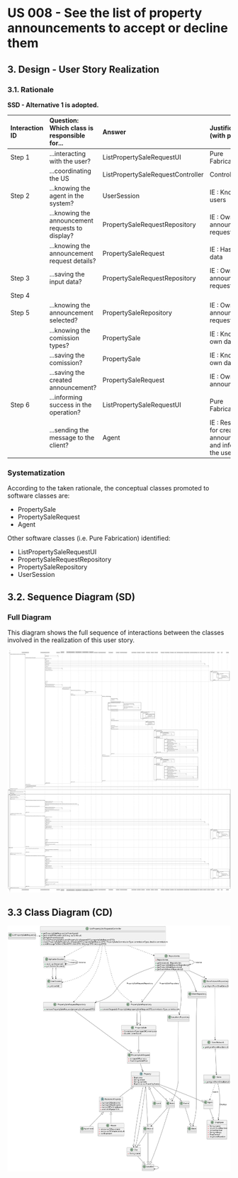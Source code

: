 # US 008 - See the list of property announcements to accept or decline them

## 3. Design - User Story Realization 

### 3.1. Rationale

**SSD - Alternative 1 is adopted.**

| Interaction ID | Question: Which class is responsible for...      | Answer                            | Justification (with patterns)                                         |
|:---------------|:-------------------------------------------------|:----------------------------------|:----------------------------------------------------------------------|
| Step 1         | ...interacting with the user?                    | ListPropertySaleRequestUI         | Pure Fabrication                                                      |
|                | ...coordinating the US                           | ListPropertySaleRequestController | Controller                                                            |
| Step 2         | ...knowing the agent in the system?              | UserSession                       | IE : Knows all users                                                  |
|                | ...knowing the announcement requests to display? | PropertySaleRequestRepository     | IE : Owns all announcement requests                                   |
|                | ...knowing the announcement request details?     | PropertySaleRequest               | IE : Has its own data                                                 |
| Step 3         | ...saving the input data?                        | PropertySaleRequestRepository     | IE : Owns all announcement requests                                   |
| Step 4         |                                                  |                                   |                                                                       |
| Step 5         | ...knowing the announcement selected?            | PropertySaleRepository            | IE : Owns all announcement requests                                   |
|                | ...knowing the comission types?                  | PropertySale                      | IE : Knows its own data                                               |
|                | ...saving the comission?                         | PropertySale                      | IE : Knows its own data                                               |
|                | ...saving the created announcement?              | PropertySaleRequest               | IE : Owns all announcements                                           |
| Step 6         | ...informing success in the operation?           | ListPropertySaleRequestUI         | Pure Fabrication                                                      |
|                | ...sending the message to the client?            | Agent                             | IE : Responsible for creating the announcement and informing the user |


### Systematization ##

According to the taken rationale, the conceptual classes promoted to software classes are: 

 * PropertySale
 * PropertySaleRequest
 * Agent


Other software classes (i.e. Pure Fabrication) identified: 

 * ListPropertySaleRequestUI  
 * PropertySaleRequestRepository
 * PropertySaleRepository
 * UserSession


## 3.2. Sequence Diagram (SD)

###  Full Diagram

This diagram shows the full sequence of interactions between the classes involved in the realization of this user story.

![Sequence Diagram - Full](svg/us008-sequence-diagram-full.svg)

## 3.3 Class Diagram (CD)

![Class Diagram](svg/us008-class-diagram.svg)